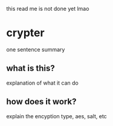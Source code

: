 this read me is not done yet lmao
# crypter
one sentence summary

## what is this? 
explanation of what it can do 

## how does it work? 
explain the encyption type, aes, salt, etc

